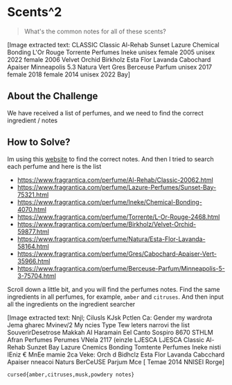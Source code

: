 # Scents^2
> What's the common notes for all of these scents?


[Image extracted text: CLASSIC
Classic Al-Rehab
Sunset
Lazure
Chemical Bonding
L'Or Rouge Torrente
Perfumes
Ineke
unisex
female
2005
unisex
2022
female
2006
Velvet Orchid Birkholz
Esta Flor Lavanda
Cabochard Apaiser
Minneapolis 5.3
Natura
Vert Gres
Berceuse Parfum
unisex
2017
female
2018
female
2014
unisex
2022
Bay]


## About the Challenge
We have received a list of perfumes, and we need to find the correct ingredient / notes

## How to Solve?
Im using this [website](https://www.fragrantica.com/ingredients-search/) to find the correct notes. And then I tried to search each perfume and here is the list

* https://www.fragrantica.com/perfume/Al-Rehab/Classic-20062.html
* https://www.fragrantica.com/perfume/Lazure-Perfumes/Sunset-Bay-75321.html
* https://www.fragrantica.com/perfume/Ineke/Chemical-Bonding-4070.html
* https://www.fragrantica.com/perfume/Torrente/L-Or-Rouge-2468.html
* https://www.fragrantica.com/perfume/Birkholz/Velvet-Orchid-59877.html
* https://www.fragrantica.com/perfume/Natura/Esta-Flor-Lavanda-58164.html
* https://www.fragrantica.com/perfume/Gres/Cabochard-Apaiser-Vert-35966.html
* https://www.fragrantica.com/perfume/Berceuse-Parfum/Minneapolis-5-3-75704.html

Scroll down a little bit, and you will find the perfumes notes. Find the same ingredients in all perfumes, for example, `amber` and `citruses`. And then input all the ingredients on the ingredient searcher


[Image extracted text: Nnjl;
Cilusls
KJsk
Pctlen
Ca:
Gender
my wardrota
Jema
gharec
Mvinev/2
My ncies
Type
Tew leters
narrovi the Iist
SouverirDesetrose
Makkah AI Haramain
Eel Canto Sospiro
8670 STHLM
Afran
Perfumes
Perumes
VNela
2117
(einzle
LJESCA
LJESCA
Classic Al-Rehab
Sunzet Bay Lazure
Cnemics
Bonding
Tomtente
Perfumes
Ineke
nisti
IEniz €
MnEe
mamie
2ca
Veke: Orch d Bidhclz
Esta Flor Lavanda
Cabcchard Apaiser
nneacoi
Naturs
BerCeUSE
Parjum
Mce
 [
Temae
2014
NNISEI
Rorge]


```
cursed{amber,citruses,musk,powdery notes}
```